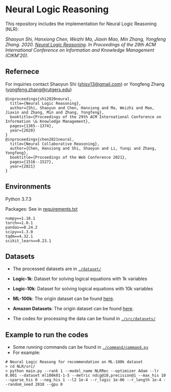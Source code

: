 # Neural Logic Reasoning

This repository includes the implementation for Neural Logic Reasoning (NLR):

*Shaoyun Shi, Hanxiong Chen, Weizhi Ma, Jiaxin Mao, Min Zhang, Yongfeng Zhang. 2020. [Neural Logic Reasoning](https://arxiv.org/pdf/2008.09514.pdf). 
In Proceedings of the 29th ACM International Conference on Information and Knowledge Management (CIKM'20).*

## Refernece

For inquiries contact Shaoyun Shi (shisy13@gmail.com) or Yongfeng Zhang (yongfeng.zhang@rutgers.edu)

```
@inproceedings{shi2020neural,
  title={Neural Logic Reasoning},
  author={Shi, Shaoyun and Chen, Hanxiong and Ma, Weizhi and Mao, Jiaxin and Zhang, Min and Zhang, Yongfeng},
  booktitle={Proceedings of the 29th ACM International Conference on Information \& Knowledge Management},
  pages={1365--1374},
  year={2020}
}
@inproceedings{chen2021neural,
  title={Neural Collaborative Reasoning},
  author={Chen, Hanxiong and Shi, Shaoyun and Li, Yunqi and Zhang, Yongfeng},
  booktitle={Proceedings of the Web Conference 2021},
  pages={1516--1527},
  year={2021}
}
```

## Environments

Python 3.7.3

Packages: See in [requirements.txt](https://github.com/rutgerswiselab/NLR/blob/master/requirements.txt)

```
numpy==1.18.1
torch==1.0.1
pandas==0.24.2
scipy==1.3.0
tqdm==4.32.1
scikit_learn==0.23.1
```



## Datasets

- The processed datasets are in  [`./dataset/`](https://github.com/rutgerswiselab/NLR/tree/master/dataset)

- **Logic-1k**: Dataset for solving logical equations with 1k variables

- **Logic-10k**: Dataset for solving logical equations with 10k variables

- **ML-100k**: The origin dataset can be found [here](https://grouplens.org/datasets/movielens/100k/). 

- **Amazon Datasets**: The origin dataset can be found [here](http://jmcauley.ucsd.edu/data/amazon/). 

- The codes for processing the data can be found in [`./src/datasets/`](https://github.com/rutgerswiselab/NLR/tree/master/src/datasets)

    

## Example to run the codes

-   Some running commands can be found in [`./command/command.py`](https://github.com/rutgerswiselab/NLR/blob/master/command/command.py)
-   For example:

```
# Neural Logic Reasong for recommendation on ML-100k dataset
> cd NLR/src/
> python main.py --rank 1 --model_name NLRRec --optimizer Adam --lr 0.001 --dataset ml100k01-1-5 --metric ndcg@10,precision@1 --max_his 10 --sparse_his 0 --neg_his 1 --l2 1e-4 --r_logic 1e-06 --r_length 1e-4 --random_seed 2018 --gpu 0
```

